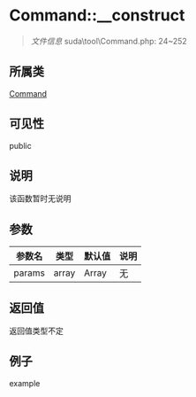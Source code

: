 # Command::__construct

> *文件信息* suda\tool\Command.php: 24~252
## 所属类 

[Command](../Command.md)

## 可见性

  public  
## 说明

该函数暂时无说明

## 参数

 
| 参数名 | 类型 | 默认值 | 说明 |
|--------|-----|-------|-------|
 | params |  array | Array | 无 |
## 返回值
返回值类型不定
## 例子

example